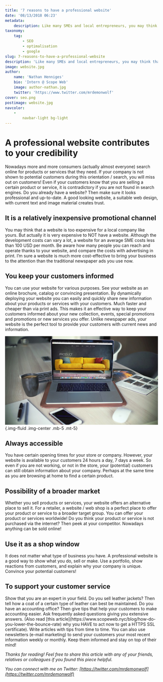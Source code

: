 ```yaml
---
title: '7 reasons to have a professional website'
date: '08/13/2018 06:23'
metadata:
    description: Like many SMEs and local entrepreneurs, you may think that a professional website does not add value to your company or that it does not fit your budget. Or do you think that because you don’t use your computer or laptop as much, your potential customers do not do that either? Typical misconcepti...
taxonomy:
    tag:
        - SEO
        - optimalisation
        - google
slug: 7-reasons-to-have-a-professional-website
description: 'Like many SMEs and local entrepreneurs, you may think that a professional website does not add value to your company or that it does not fit your budget. Or do you think that because you don’t use your computer or laptop as much, your potential customers do not do that either? Typical misconceptions, if you ask me. In this post I’ll give you reasons why I think your company really needs a website. Regardless of the size and type of company.'
image: website.jpg
author:
    name: 'Nathan Henniges'
    bio: 'Intern @ Scope Web'
    image: author-nathan.jpg
    twitter: 'https://www.twitter.com/mrdemonwolf'
cover: seo.png
postimage: website.jpg
navcolor:
    -
        navbar-light bg-light
---
```


# A professional website contributes to your credibility
<div class="mb-3"></div>
Nowadays more and more consumers (actually almost everyone) search online for products or services that they need. If your company is not shown to potential customers during this orientation / search, you will miss out on customers! Even if your customers know that you are selling a certain product or service, it is contradictory if you are not found in search engines. Do you already have a website? Then make sure it looks professional and up-to-date. A good looking website, a suitable web design, with current text and image material creates trust.
<div class="mb-5"></div>

## It is a relatively inexpensive promotional channel
<div class="mb-3"></div>
You may think that a website is too expensive for a local company like yours. But actually it is very expensive to NOT have a website. Although the development costs can vary a lot, a website for an average SME costs less than 100 USD per month. Be aware how many people you can reach and operate thanks to your website, and compare the costs with advertising in print. I’m sure a website is much more cost-effective to bring your business to the attention than the traditional newspaper ads you use now.
<div class="mb-5"></div>

## You keep your customers informed
<div class="mb-3"></div>
You can use your website for various purposes. See your website as an online brochure, catalog or convincing presentation. By dynamically deploying your website you can easily and quickly share new information about your products or services with your customers. Much faster and cheaper than via print ads. This makes it an effective way to keep your customers informed about your new collection, events, special promotions and promotions or new services you offer. Unlike newspaper ads, your website is the perfect tool to provide your customers with current news and information.

![Customers will try and find products on their laptop 24/7](consumer-laptop.jpeg) {.img-fluid .img-center .mb-5 .mt-5}
<div class="mb-5"></div>

## Always accessible
<div class="mb-3"></div>
You have certain opening times for your store or company. However, your website is available to your customers 24 hours a day, 7 days a week. So even if you are not working, or not in the store, your (potential) customers can still obtain information about your company. Perhaps at the same time as you are browsing at home to find a certain product.
<div class="mb-5"></div>

## Possibility of a broader market
<div class="mb-3"></div>
Whether you sell products or services, your website offers an alternative place to sell it. For a retailer, a website / web shop is a perfect place to offer your product or service to a broader target group. You can offer your product or services worldwide! Do you think your product or service is not purchased via the internet? Then peek at your competitor. Nowadays anything can be sold online!
<div class="mb-5"></div>

## Use it as a shop window
<div class="mb-3"></div>
It does not matter what type of business you have. A professional website is a good way to show what you do, sell or make. Use a portfolio, show reactions from customers, and explain why your company is unique. Convince your potential customers!
<div class="mb-5"></div>

## To support your customer service
<div class="mb-3"></div>
Show that you are an expert in your field. Do you sell leather jackets? Then tell how a coat of a certain type of leather can best be maintained. Do you have an accounting office? Then give tips that help your customers to make accounting easier. Ask frequently asked questions giving you extensive answers. (Also read [this article](https://www.scopeweb.nyc/blog/how-do-you-lower-the-bounce-rate) why you HAVE to act now to get a HTTPS SSL certificate). Write articles with tips from time to time. You can also use newsletters (e-mail marketing) to send your customers your most recent information weekly or monthly. Keep them informed and stay on top of their mind!
<div class="mb-5"></div>

_Thanks for reading! Feel free to share this article with any of your friends, relatives or colleagues if you found this piece helpful._

_You can connect with me on Twitter: [https://twitter.com/mrdemonwolf](https://twitter.com/mrdemonwolf)_